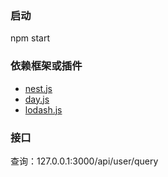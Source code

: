### 启动
npm start

### 依赖框架或插件
- [nest.js](https://nestjs.com/)
- [day.js](https://dayjs.gitee.io/zh-CN/)
- [lodash.js](https://www.lodashjs.com/)

### 接口
查询：127.0.0.1:3000/api/user/query
